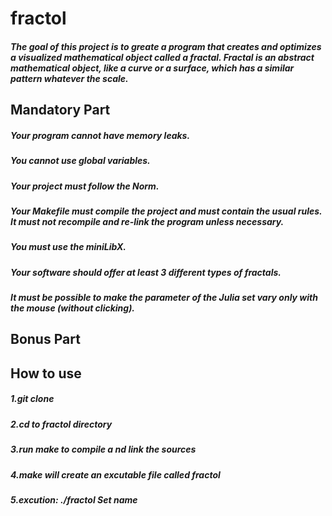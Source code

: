 # fractol
##### The goal of this project is to greate a program that creates and optimizes a visualized mathematical object called a fractal. Fractal is an abstract mathematical object, like a curve or a surface, which has a similar pattern whatever the scale. 

##  Mandatory Part
##### Your program cannot have memory leaks.
##### You cannot use global variables.
##### Your project must follow the Norm.
##### Your Makefile must compile the project and must contain the usual rules. It must not recompile and re-link the program unless necessary.
##### You must use the miniLibX.
##### Your software should offer at least 3 different types of fractals.
##### It must be possible to make the parameter of the Julia set vary only with the mouse (without clicking).
##### 
## Bonus Part
##### 
##  How to use
##### 1.git clone 
##### 2.cd to fractol directory
##### 3.run make to compile a nd link the sources
##### 4.make will create an excutable file called fractol
##### 5.excution: ./fractol Set name
